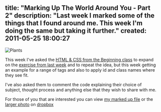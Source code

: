 title: "Marking Up The World Around You - Part 2"
description: "Last week I marked some of the things that I found around me. This week I'm doing the same but taking it further."
created: 2011-05-25 18:00:27
---

![Plants](/media/2011/05/25/blogimage/div.850x600.jpg)

This week I've asked the [HTML & CSS from the Beginning class][1] to expand on the [exercise from last week][2] and to repeat the idea, but this week getting an example for a range of tags and also to apply id and class names where they see fit.

I've also asked them to comment the code explaining their choice of subject, thought process and anything else that they wish to share with me. 

For those of you that are interested you can view [my marked up file][3] or the [larger photo][4] on [dropbox][5]


[1]: http://p2pu.org/webcraft/html-css-beginning
[2]: http://jamiecurle.com/blog/applying-html-tags-world-around-us/
[3]: http://dl.dropbox.com/u/4948426/div.html
[4]: http://dl.dropbox.com/u/4948426/div.jpg
[5]: http://db.tt/0Nexp2D